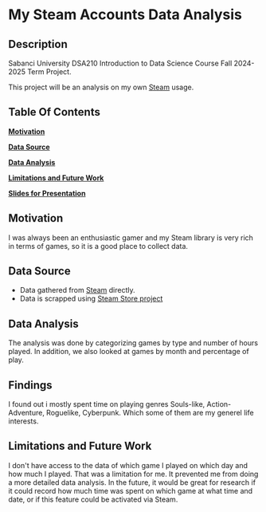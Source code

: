 # My Steam Accounts Data Analysis 

## Description
Sabanci University DSA210 Introduction to Data Science Course Fall 2024-2025 Term Project.

This project will be an analysis on my own <a href="https://store.steampowered.com/" target="_blank">Steam</a> usage.

## Table Of Contents 
**[Motivation](#motivation)**  

**[Data Source](#data-source)** 

**[Data Analysis](#data-analysis)**

**[Limitations and Future Work](#limitations-and-future-work)**

**[Slides for Presentation](#slides)**

## Motivation 
I was always been an enthusiastic gamer and my Steam library is very rich in terms of games, so it is a good place to collect data.

## Data Source 
- Data gathered from <a href="https://store.steampowered.com/" target="_blank">Steam</a> directly.
- Data is scrapped using  [Steam Store project](https://github.com/nik-davis/steam-data-science-project)   

## Data Analysis
The analysis was done by categorizing games by type and number of hours played. In addition, we also looked at games by month and percentage of play.


## Findings
I found out i mostly spent time on playing genres Souls-like, Action-Adventure, Roguelike, Cyberpunk. Which some of them are my generel life interests.

## Limitations and Future Work
I don't have access to the data of which game I played on which day and how much I played. That was a limitation for me.  It prevented me from doing a more detailed data analysis. 
In the future, it would be great for research if it could record how much time was spent on which game at what time and date, or if this feature could be activated via Steam.


